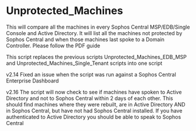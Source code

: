 # Unprotected_Machines
This will compare all the machines in every Sophos Central MSP/EDB/Single Console and Active Directory. It will list all the machines not protected by Sophos Central and when those machines last spoke to a Domain Controller. Please follow the PDF guide

This script replaces the previous scripts Unprotected_Machines_EDB_MSP and Unprotected_Machines_Single_Tenant scripts into one script

v2.14
Fixed an issue when the script was run against a Sophos Central Enterprise Dashboard

v2.16
The script will now check to see if machines have spoken to Active Directory and not to Sophos Central within 2 days of each other. This should find machines where they were rebuilt, are in Active Directory AND in Sophos Central, but have not had Sophos Central installed. If you have authenticated to Active Directory you should be able to speak to Sophos Central
